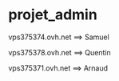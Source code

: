 # projet_admin

vps375374.ovh.net ==> Samuel

vps375378.ovh.net ==> Quentin

vps375371.ovh.net ==> Arnaud
